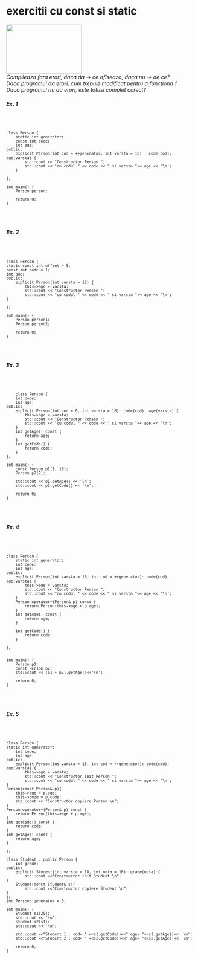 # exercitii cu const si static
<img src="https://media.tenor.com/GfSX-u7VGM4AAAAC/coding.gif" width="200" height="130"  />
<br>
<i> Compileaza fara erori, daca da -> ce afiseaza, daca nu -> de ce? </i>
<br>
<i> Daca programul da erori, cum trebuie modificat pentru a functiona ?</i>
<br>
<i> Daca programul nu da erori, este totusi complet corect?</i>


<br>
<h5> Ex. 1 </h5>
<code>

    class Person {
        static int generator;
        const int code;
        int age;
    public:
        explicit Person(int cod = ++generator, int varsta = 18) : code(cod), age(varsta) {
            std::cout << "Constructor Person ";
            std::cout << "cu codul " << code << " si varsta "<< age << '\n';
        }
    
    };
    
    int main() {
        Person person;

        return 0;
    }
</code>


<br>
<h5> Ex. 2 </h5>
<code>

    class Person {
    static const int offset = 9;
    const int code = 1;
    int age;
    public:
        explicit Person(int varsta = 18) {
            this->age = varsta;
            std::cout << "Constructor Person ";
            std::cout << "cu codul " << code << " si varsta "<< age << '\n';
    }

    };
    
    int main() {
        Person person1;
        Person person2;

        return 0;
    }
</code>


<br>
<h5> Ex. 3 </h5>
<code>

        class Person {
        int code;
        int age;
    public:
        explicit Person(int cod = 0, int varsta = 18): code(cod), age(varsta) {
            this->age = varsta;
            std::cout << "Constructor Person ";
            std::cout << "cu codul " << code << " si varsta "<< age << '\n';
        }
        int getAge() const {
            return age;
        }
        int getCode() {
            return code;
        }
    };
    
    int main() {
        const Person p1(1, 19);
        Person p2(2);
    
        std::cout << p1.getAge() << '\n';
        std::cout << p2.getCode() << '\n';

        return 0;
    }
</code>



<br>
<h5> Ex. 4 </h5>
<code>

    class Person {
        static int generator;
        int code;
        int age;
    public:
        explicit Person(int varsta = 18, int cod = ++generator): code(cod), age(varsta) {
            this->age = varsta;
            std::cout << "Constructor Person ";
            std::cout << "cu codul " << code << " si varsta "<< age << '\n';
        }
        Person operator+(Person& p) const {
            return Person(this->age + p.age);
        }
        int getAge() const {
            return age;
        }

        int getCode() {
            return code;
        }
    
    };
        
    
    int main() {
        Person p1;
        const Person p2;
        std::cout << (p1 + p2).getAge()<<'\n';

        return 0;
    }
</code>


<br>
<h5> Ex. 5 </h5>
<code>

    class Person {
    static int generator;
        int code;
        int age;
    public:
        explicit Person(int varsta = 18, int cod = ++generator): code(cod), age(varsta) {
            this->age = varsta;
            std::cout << "Constructor init Person ";
            std::cout << "cu codul " << code << " si varsta "<< age << '\n';
    }
    Person(const Person& p){
        this->age = p.age;
        this->code = p.code;
        std::cout << "Constructor copiere Person \n";
    }
    Person operator+(Person& p) const {
        return Person(this->age + p.age);
    }
    int getCode() const {
        return code;
    }
    int getAge() const {
        return age;
    }
    
    };
    
    class Student : public Person {
        int grade;
    public:
        explicit Student(int varsta = 18, int nota = 10): grade(nota) {
            std::cout <<"Constructor init Student \n";
    }
        Student(const Student& s){
            std::cout <<"Constructor copiere Student \n";
    }
    };
    int Person::generator = 0;

    int main() {
        Student s1(20);
        std::cout << '\n';
        Student s2(s1);
        std::cout << '\n';
    
        std::cout <<"Student 1 : cod= " <<s1.getCode()<<" age= "<<s1.getAge()<< '\n';
        std::cout <<"Student 2 : cod= " <<s2.getCode()<<" age= "<<s2.getAge()<< '\n';

        return 0;
    }
</code>

